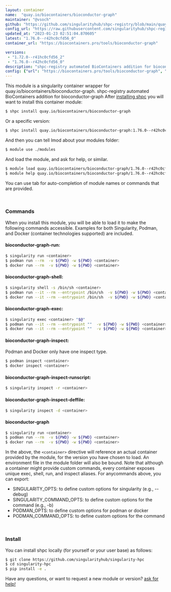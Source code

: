 ```yaml
---
layout: container
name:  "quay.io/biocontainers/bioconductor-graph"
maintainer: "@vsoch"
github: "https://github.com/singularityhub/shpc-registry/blob/main/quay.io/biocontainers/bioconductor-graph/container.yaml"
config_url: "https://raw.githubusercontent.com/singularityhub/shpc-registry/main/quay.io/biocontainers/bioconductor-graph/container.yaml"
updated_at: "2023-01-23 02:51:04.870605"
latest: "1.76.0--r42hc0cfd56_0"
container_url: "https://biocontainers.pro/tools/bioconductor-graph"

versions:
 - "1.72.0--r41hc0cfd56_2"
 - "1.76.0--r42hc0cfd56_0"
description: "shpc-registry automated BioContainers addition for bioconductor-graph"
config: {"url": "https://biocontainers.pro/tools/bioconductor-graph", "maintainer": "@vsoch", "description": "shpc-registry automated BioContainers addition for bioconductor-graph", "latest": {"1.76.0--r42hc0cfd56_0": "sha256:79eaa561533169681599c654eb09be49e2727e15a1a5c83671c0e93345c906c1"}, "tags": {"1.72.0--r41hc0cfd56_2": "sha256:5e320e1d35fb3a3059143ef1e2df6304fad38a98433d23f31b6bec9334b2496a", "1.76.0--r42hc0cfd56_0": "sha256:79eaa561533169681599c654eb09be49e2727e15a1a5c83671c0e93345c906c1"}, "docker": "quay.io/biocontainers/bioconductor-graph"}
---
```


This module is a singularity container wrapper for quay.io/biocontainers/bioconductor-graph.
shpc-registry automated BioContainers addition for bioconductor-graph
After [installing shpc](#install) you will want to install this container module:


```bash
$ shpc install quay.io/biocontainers/bioconductor-graph
```

Or a specific version:

```bash
$ shpc install quay.io/biocontainers/bioconductor-graph:1.76.0--r42hc0cfd56_0
```

And then you can tell lmod about your modules folder:

```bash
$ module use ./modules
```

And load the module, and ask for help, or similar.

```bash
$ module load quay.io/biocontainers/bioconductor-graph/1.76.0--r42hc0cfd56_0
$ module help quay.io/biocontainers/bioconductor-graph/1.76.0--r42hc0cfd56_0
```

You can use tab for auto-completion of module names or commands that are provided.

<br>

### Commands

When you install this module, you will be able to load it to make the following commands accessible.
Examples for both Singularity, Podman, and Docker (container technologies supported) are included.

#### bioconductor-graph-run:

```bash
$ singularity run <container>
$ podman run --rm  -v ${PWD} -w ${PWD} <container>
$ docker run --rm  -v ${PWD} -w ${PWD} <container>
```

#### bioconductor-graph-shell:

```bash
$ singularity shell -s /bin/sh <container>
$ podman run --it --rm --entrypoint /bin/sh  -v ${PWD} -w ${PWD} <container>
$ docker run --it --rm --entrypoint /bin/sh  -v ${PWD} -w ${PWD} <container>
```

#### bioconductor-graph-exec:

```bash
$ singularity exec <container> "$@"
$ podman run --it --rm --entrypoint ""  -v ${PWD} -w ${PWD} <container> "$@"
$ docker run --it --rm --entrypoint ""  -v ${PWD} -w ${PWD} <container> "$@"
```

#### bioconductor-graph-inspect:

Podman and Docker only have one inspect type.

```bash
$ podman inspect <container>
$ docker inspect <container>
```

#### bioconductor-graph-inspect-runscript:

```bash
$ singularity inspect -r <container>
```

#### bioconductor-graph-inspect-deffile:

```bash
$ singularity inspect -d <container>
```



#### bioconductor-graph

```bash
$ singularity run <container>
$ podman run --rm  -v ${PWD} -w ${PWD} <container>
$ docker run --rm  -v ${PWD} -w ${PWD} <container>
```


In the above, the `<container>` directive will reference an actual container provided
by the module, for the version you have chosen to load. An environment file in the
module folder will also be bound. Note that although a container
might provide custom commands, every container exposes unique exec, shell, run, and
inspect aliases. For anycommands above, you can export:

 - SINGULARITY_OPTS: to define custom options for singularity (e.g., --debug)
 - SINGULARITY_COMMAND_OPTS: to define custom options for the command (e.g., -b)
 - PODMAN_OPTS: to define custom options for podman or docker
 - PODMAN_COMMAND_OPTS: to define custom options for the command

<br>

### Install

You can install shpc locally (for yourself or your user base) as follows:

```bash
$ git clone https://github.com/singularityhub/singularity-hpc
$ cd singularity-hpc
$ pip install -e .
```

Have any questions, or want to request a new module or version? [ask for help!](https://github.com/singularityhub/singularity-hpc/issues)